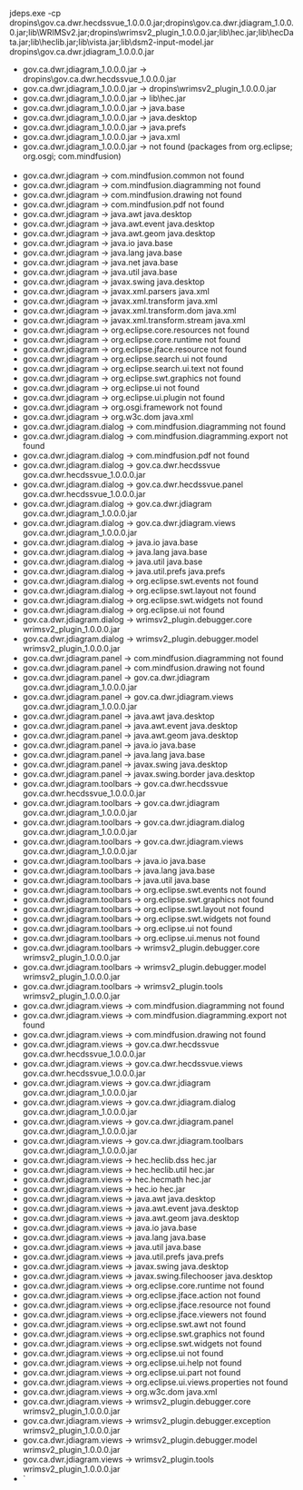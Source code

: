 jdeps.exe  -cp dropins\gov.ca.dwr.hecdssvue_1.0.0.0.jar;dropins\gov.ca.dwr.jdiagram_1.0.0.0.jar;lib\WRIMSv2.jar;dropins\wrimsv2_plugin_1.0.0.0.jar;lib\hec.jar;lib\hecData.jar;lib\heclib.jar;lib\vista.jar;lib\dsm2-input-model.jar  
dropins\gov.ca.dwr.jdiagram_1.0.0.0.jar 

- gov.ca.dwr.jdiagram_1.0.0.0.jar -> dropins\gov.ca.dwr.hecdssvue_1.0.0.0.jar
- gov.ca.dwr.jdiagram_1.0.0.0.jar -> dropins\wrimsv2_plugin_1.0.0.0.jar
- gov.ca.dwr.jdiagram_1.0.0.0.jar -> lib\hec.jar
- gov.ca.dwr.jdiagram_1.0.0.0.jar -> java.base
- gov.ca.dwr.jdiagram_1.0.0.0.jar -> java.desktop
- gov.ca.dwr.jdiagram_1.0.0.0.jar -> java.prefs
- gov.ca.dwr.jdiagram_1.0.0.0.jar -> java.xml
- gov.ca.dwr.jdiagram_1.0.0.0.jar -> not found (packages from org.eclipse; org.osgi; com.mindfusion)
<br><br>
- gov.ca.dwr.jdiagram                                -> com.mindfusion.common                              not found
- gov.ca.dwr.jdiagram                                -> com.mindfusion.diagramming                         not found
- gov.ca.dwr.jdiagram                                -> com.mindfusion.drawing                             not found
- gov.ca.dwr.jdiagram                                -> com.mindfusion.pdf                                 not found
- gov.ca.dwr.jdiagram                                -> java.awt                                           java.desktop
- gov.ca.dwr.jdiagram                                -> java.awt.event                                     java.desktop
- gov.ca.dwr.jdiagram                                -> java.awt.geom                                      java.desktop
- gov.ca.dwr.jdiagram                                -> java.io                                            java.base
- gov.ca.dwr.jdiagram                                -> java.lang                                          java.base
- gov.ca.dwr.jdiagram                                -> java.net                                           java.base
- gov.ca.dwr.jdiagram                                -> java.util                                          java.base
- gov.ca.dwr.jdiagram                                -> javax.swing                                        java.desktop
- gov.ca.dwr.jdiagram                                -> javax.xml.parsers                                  java.xml
- gov.ca.dwr.jdiagram                                -> javax.xml.transform                                java.xml
- gov.ca.dwr.jdiagram                                -> javax.xml.transform.dom                            java.xml
- gov.ca.dwr.jdiagram                                -> javax.xml.transform.stream                         java.xml
- gov.ca.dwr.jdiagram                                -> org.eclipse.core.resources                         not found
- gov.ca.dwr.jdiagram                                -> org.eclipse.core.runtime                           not found
- gov.ca.dwr.jdiagram                                -> org.eclipse.jface.resource                         not found
- gov.ca.dwr.jdiagram                                -> org.eclipse.search.ui                              not found
- gov.ca.dwr.jdiagram                                -> org.eclipse.search.ui.text                         not found
- gov.ca.dwr.jdiagram                                -> org.eclipse.swt.graphics                           not found
- gov.ca.dwr.jdiagram                                -> org.eclipse.ui                                     not found
- gov.ca.dwr.jdiagram                                -> org.eclipse.ui.plugin                              not found
- gov.ca.dwr.jdiagram                                -> org.osgi.framework                                 not found
- gov.ca.dwr.jdiagram                                -> org.w3c.dom                                        java.xml
- gov.ca.dwr.jdiagram.dialog                         -> com.mindfusion.diagramming                         not found
- gov.ca.dwr.jdiagram.dialog                         -> com.mindfusion.diagramming.export                  not found
- gov.ca.dwr.jdiagram.dialog                         -> com.mindfusion.pdf                                 not found
- gov.ca.dwr.jdiagram.dialog                         -> gov.ca.dwr.hecdssvue                               gov.ca.dwr.hecdssvue_1.0.0.0.jar
- gov.ca.dwr.jdiagram.dialog                         -> gov.ca.dwr.hecdssvue.panel                         gov.ca.dwr.hecdssvue_1.0.0.0.jar
- gov.ca.dwr.jdiagram.dialog                         -> gov.ca.dwr.jdiagram                                gov.ca.dwr.jdiagram_1.0.0.0.jar
- gov.ca.dwr.jdiagram.dialog                         -> gov.ca.dwr.jdiagram.views                          gov.ca.dwr.jdiagram_1.0.0.0.jar
- gov.ca.dwr.jdiagram.dialog                         -> java.io                                            java.base
- gov.ca.dwr.jdiagram.dialog                         -> java.lang                                          java.base
- gov.ca.dwr.jdiagram.dialog                         -> java.util                                          java.base
- gov.ca.dwr.jdiagram.dialog                         -> java.util.prefs                                    java.prefs
- gov.ca.dwr.jdiagram.dialog                         -> org.eclipse.swt.events                             not found
- gov.ca.dwr.jdiagram.dialog                         -> org.eclipse.swt.layout                             not found
- gov.ca.dwr.jdiagram.dialog                         -> org.eclipse.swt.widgets                            not found
- gov.ca.dwr.jdiagram.dialog                         -> org.eclipse.ui                                     not found
- gov.ca.dwr.jdiagram.dialog                         -> wrimsv2_plugin.debugger.core                       wrimsv2_plugin_1.0.0.0.jar
- gov.ca.dwr.jdiagram.dialog                         -> wrimsv2_plugin.debugger.model                      wrimsv2_plugin_1.0.0.0.jar
- gov.ca.dwr.jdiagram.panel                          -> com.mindfusion.diagramming                         not found
- gov.ca.dwr.jdiagram.panel                          -> com.mindfusion.drawing                             not found
- gov.ca.dwr.jdiagram.panel                          -> gov.ca.dwr.jdiagram                                gov.ca.dwr.jdiagram_1.0.0.0.jar
- gov.ca.dwr.jdiagram.panel                          -> gov.ca.dwr.jdiagram.views                          gov.ca.dwr.jdiagram_1.0.0.0.jar
- gov.ca.dwr.jdiagram.panel                          -> java.awt                                           java.desktop
- gov.ca.dwr.jdiagram.panel                          -> java.awt.event                                     java.desktop
- gov.ca.dwr.jdiagram.panel                          -> java.awt.geom                                      java.desktop
- gov.ca.dwr.jdiagram.panel                          -> java.io                                            java.base
- gov.ca.dwr.jdiagram.panel                          -> java.lang                                          java.base
- gov.ca.dwr.jdiagram.panel                          -> javax.swing                                        java.desktop
- gov.ca.dwr.jdiagram.panel                          -> javax.swing.border                                 java.desktop
- gov.ca.dwr.jdiagram.toolbars                       -> gov.ca.dwr.hecdssvue                               gov.ca.dwr.hecdssvue_1.0.0.0.jar
- gov.ca.dwr.jdiagram.toolbars                       -> gov.ca.dwr.jdiagram                                gov.ca.dwr.jdiagram_1.0.0.0.jar
- gov.ca.dwr.jdiagram.toolbars                       -> gov.ca.dwr.jdiagram.dialog                         gov.ca.dwr.jdiagram_1.0.0.0.jar
- gov.ca.dwr.jdiagram.toolbars                       -> gov.ca.dwr.jdiagram.views                          gov.ca.dwr.jdiagram_1.0.0.0.jar
- gov.ca.dwr.jdiagram.toolbars                       -> java.io                                            java.base
- gov.ca.dwr.jdiagram.toolbars                       -> java.lang                                          java.base
- gov.ca.dwr.jdiagram.toolbars                       -> java.util                                          java.base
- gov.ca.dwr.jdiagram.toolbars                       -> org.eclipse.swt.events                             not found
- gov.ca.dwr.jdiagram.toolbars                       -> org.eclipse.swt.graphics                           not found
- gov.ca.dwr.jdiagram.toolbars                       -> org.eclipse.swt.layout                             not found
- gov.ca.dwr.jdiagram.toolbars                       -> org.eclipse.swt.widgets                            not found
- gov.ca.dwr.jdiagram.toolbars                       -> org.eclipse.ui                                     not found
- gov.ca.dwr.jdiagram.toolbars                       -> org.eclipse.ui.menus                               not found
- gov.ca.dwr.jdiagram.toolbars                       -> wrimsv2_plugin.debugger.core                       wrimsv2_plugin_1.0.0.0.jar
- gov.ca.dwr.jdiagram.toolbars                       -> wrimsv2_plugin.debugger.model                      wrimsv2_plugin_1.0.0.0.jar
- gov.ca.dwr.jdiagram.toolbars                       -> wrimsv2_plugin.tools                               wrimsv2_plugin_1.0.0.0.jar
- gov.ca.dwr.jdiagram.views                          -> com.mindfusion.diagramming                         not found
- gov.ca.dwr.jdiagram.views                          -> com.mindfusion.diagramming.export                  not found
- gov.ca.dwr.jdiagram.views                          -> com.mindfusion.drawing                             not found
- gov.ca.dwr.jdiagram.views                          -> gov.ca.dwr.hecdssvue                               gov.ca.dwr.hecdssvue_1.0.0.0.jar
- gov.ca.dwr.jdiagram.views                          -> gov.ca.dwr.hecdssvue.views                         gov.ca.dwr.hecdssvue_1.0.0.0.jar
- gov.ca.dwr.jdiagram.views                          -> gov.ca.dwr.jdiagram                                gov.ca.dwr.jdiagram_1.0.0.0.jar
- gov.ca.dwr.jdiagram.views                          -> gov.ca.dwr.jdiagram.dialog                         gov.ca.dwr.jdiagram_1.0.0.0.jar
- gov.ca.dwr.jdiagram.views                          -> gov.ca.dwr.jdiagram.panel                          gov.ca.dwr.jdiagram_1.0.0.0.jar
- gov.ca.dwr.jdiagram.views                          -> gov.ca.dwr.jdiagram.toolbars                       gov.ca.dwr.jdiagram_1.0.0.0.jar
- gov.ca.dwr.jdiagram.views                          -> hec.heclib.dss                                     hec.jar
- gov.ca.dwr.jdiagram.views                          -> hec.heclib.util                                    hec.jar
- gov.ca.dwr.jdiagram.views                          -> hec.hecmath                                        hec.jar
- gov.ca.dwr.jdiagram.views                          -> hec.io                                             hec.jar
- gov.ca.dwr.jdiagram.views                          -> java.awt                                           java.desktop
- gov.ca.dwr.jdiagram.views                          -> java.awt.event                                     java.desktop
- gov.ca.dwr.jdiagram.views                          -> java.awt.geom                                      java.desktop
- gov.ca.dwr.jdiagram.views                          -> java.io                                            java.base
- gov.ca.dwr.jdiagram.views                          -> java.lang                                          java.base
- gov.ca.dwr.jdiagram.views                          -> java.util                                          java.base
- gov.ca.dwr.jdiagram.views                          -> java.util.prefs                                    java.prefs
- gov.ca.dwr.jdiagram.views                          -> javax.swing                                        java.desktop
- gov.ca.dwr.jdiagram.views                          -> javax.swing.filechooser                            java.desktop
- gov.ca.dwr.jdiagram.views                          -> org.eclipse.core.runtime                           not found
- gov.ca.dwr.jdiagram.views                          -> org.eclipse.jface.action                           not found
- gov.ca.dwr.jdiagram.views                          -> org.eclipse.jface.resource                         not found
- gov.ca.dwr.jdiagram.views                          -> org.eclipse.jface.viewers                          not found
- gov.ca.dwr.jdiagram.views                          -> org.eclipse.swt.awt                                not found
- gov.ca.dwr.jdiagram.views                          -> org.eclipse.swt.graphics                           not found
- gov.ca.dwr.jdiagram.views                          -> org.eclipse.swt.widgets                            not found
- gov.ca.dwr.jdiagram.views                          -> org.eclipse.ui                                     not found
- gov.ca.dwr.jdiagram.views                          -> org.eclipse.ui.help                                not found
- gov.ca.dwr.jdiagram.views                          -> org.eclipse.ui.part                                not found
- gov.ca.dwr.jdiagram.views                          -> org.eclipse.ui.views.properties                    not found
- gov.ca.dwr.jdiagram.views                          -> org.w3c.dom                                        java.xml
- gov.ca.dwr.jdiagram.views                          -> wrimsv2_plugin.debugger.core                       wrimsv2_plugin_1.0.0.0.jar
- gov.ca.dwr.jdiagram.views                          -> wrimsv2_plugin.debugger.exception                  wrimsv2_plugin_1.0.0.0.jar
- gov.ca.dwr.jdiagram.views                          -> wrimsv2_plugin.debugger.model                      wrimsv2_plugin_1.0.0.0.jar
- gov.ca.dwr.jdiagram.views                          -> wrimsv2_plugin.tools                               wrimsv2_plugin_1.0.0.0.jar
- `
